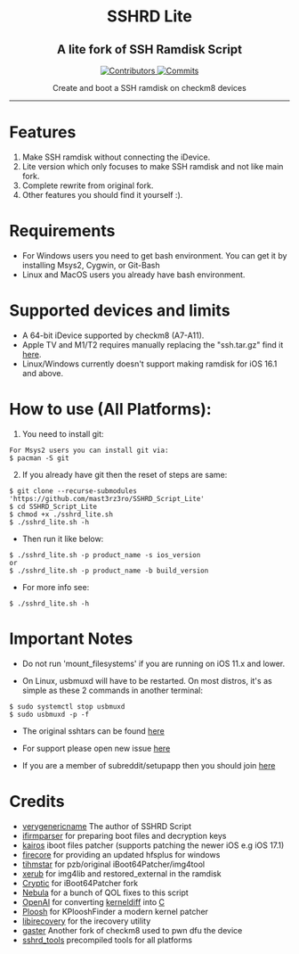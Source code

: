 <h1 align="center">SSHRD Lite</h1>
<h2 align="center">A lite fork of SSH Ramdisk Script</h2>
<p align="center">
  <a href="https://github.com/mast3rz3ro/SSHRD_Script_Lite/graphs/contributors" target="_blank">
    <img src="https://img.shields.io/github/contributors/mast3rz3ro/SSHRD_Script_Lite.svg" alt="Contributors">
  </a>
  <a href="https://github.com/mast3rz3ro/SSHRD_Script_Lite/commits/main" target="_blank">
    <img src="https://img.shields.io/github/commit-activity/w/mast3rz3ro/SSHRD_Script_Lite.svg" alt="Commits">
  </a>
</p>

<p align="center">
Create and boot a SSH ramdisk on checkm8 devices
</p>

---

# Features

1. Make SSH ramdisk without connecting the iDevice.
2. Lite version which only focuses to make SSH ramdisk and not like main fork.
3. Complete rewrite from original fork.
4. Other features you should find it yourself :).

# Requirements

* For Windows users you need to get bash environment. You can get it by installing Msys2, Cygwin, or Git-Bash
* Linux and MacOS users you already have bash environment.

# Supported devices and limits

* A 64-bit iDevice supported by checkm8 (A7-A11).
* Apple TV and M1/T2 requires manually replacing the "ssh.tar.gz" find it [here](https://github.com/verygenericname/sshtars).
* Linux/Windows currently doesn't support making ramdisk for iOS 16.1 and above.

# How to use (All Platforms):

1. You need to install git:

```
For Msys2 users you can install git via:
$ pacman -S git
```

2. If you already have git then the reset of steps are same:

```
$ git clone --recurse-submodules 'https://github.com/mast3rz3ro/SSHRD_Script_Lite'
$ cd SSHRD_Script_Lite
$ chmod +x ./sshrd_lite.sh
$ ./sshrd_lite.sh -h
```

* Then run it like below:

```
$ ./sshrd_lite.sh -p product_name -s ios_version
or
$ ./sshrd_lite.sh -p product_name -b build_version
```

* For more info see:
```
$ ./sshrd_lite.sh -h
```


# Important Notes

* Do not run 'mount_filesystems' if you are running on iOS 11.x and lower.

* On Linux, usbmuxd will have to be restarted. On most distros, it's as simple as these 2 commands in another terminal:

```
$ sudo systemctl stop usbmuxd
$ sudo usbmuxd -p -f
```

* The original sshtars can be found [here](https://github.com/verygenericname/sshtars)

* For support please open new issue [here](https://github.com/mast3rz3ro/sshrd_script_lite/issues)

* If you are a member of subreddit/setupapp then you should join [here](https://t.me/Tsun4m1_tool)


# Credits

- [verygenericname](https://github.com/verygenericname/SSHRD_Script) The author of SSHRD Script
- [ifirmparser](https://github.com/mast3rz3ro/ifirmware_parser) for preparing boot files and decryption keys
- [kairos](https://github.com/dayt0n/kairos) iboot files patcher (supports patching the newer iOS e.g iOS 17.1)
- [firecore](https://github.com/firecore/Seas0nPass-Windows/) for providing an updated hfsplus for windows
- [tihmstar](https://github.com/tihmstar) for pzb/original iBoot64Patcher/img4tool
- [xerub](https://github.com/xerub) for img4lib and restored_external in the ramdisk
- [Cryptic](https://github.com/Cryptiiiic) for iBoot64Patcher fork
- [Nebula](https://github.com/itsnebulalol) for a bunch of QOL fixes to this script
- [OpenAI](https://chat.openai.com/chat) for converting [kerneldiff](https://github.com/mcg29/kerneldiff) into [C](https://github.com/verygenericname/kerneldiff_C)
- [Ploosh](https://github.com/plooshi) for KPlooshFinder a modern kernel patcher
- [libirecovery](https://github.com/libimobiledevice/libimobiledevice) for the irecovery utility
- [gaster](https://github.com/0x7ff/gaster) Another fork of checkm8 used to pwn dfu the device
- [sshrd_tools](https://github.com/mast3rz3ro/sshrd_tools) precompiled tools for all platforms
